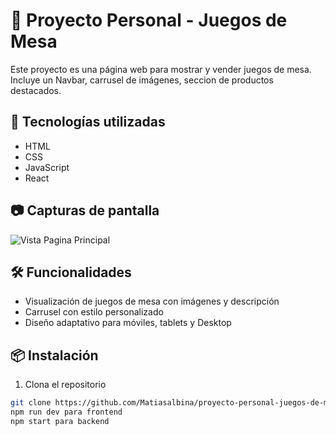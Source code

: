 # 🎲 Proyecto Personal - Juegos de Mesa

Este proyecto es una página web para mostrar y vender juegos de mesa. Incluye un Navbar, carrusel de imágenes, seccion de productos destacados.

## 🚀 Tecnologías utilizadas

- HTML
- CSS
- JavaScript
- React

## 📷 Capturas de pantalla
![Vista Pagina Principal](https://github.com/user-attachments/assets/717ebf43-dd36-4faf-8198-e0daba3fda8d)




## 🛠️ Funcionalidades

- Visualización de juegos de mesa con imágenes y descripción
- Carrusel con estilo personalizado
- Diseño adaptativo para móviles, tablets y Desktop

## 📦 Instalación

1. Clona el repositorio
```bash
git clone https://github.com/Matiasalbina/proyecto-personal-juegos-de-mesa.git
npm run dev para frontend
npm start para backend
